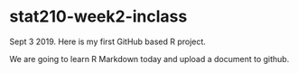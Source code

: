 # stat210-week2-inclass
Sept 3 2019. Here is my first GitHub based R project.

We are going to learn R Markdown today and upload a document to github.